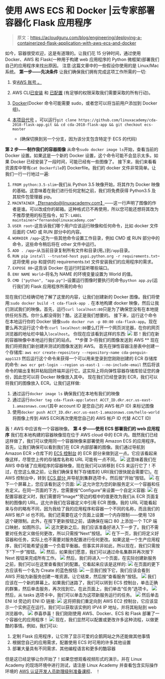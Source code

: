 # 使用 AWS ECS 和 Docker |云专家部署容器化 Flask 应用程序

> 原文：<https://acloudguru.com/blog/engineering/deploying-a-containerized-flask-application-with-aws-ecs-and-docker>

如今，容器很受欢迎，这是有道理的。让我们花 15 分钟时间，通过使用 Docker、AWS 和 Flask(一种用于构建 web 应用程序的 Python 微框架)部署我们自己的应用程序来找出原因。 注意:这篇文章中的一些假设你使用的是 Linux/Mac 系统。 **第一步——先决条件** 让我们确保我们拥有完成这项工作所需的一切:

1.  安[AWS 账号 。](https://aws.amazon.com/)
2.  AWS CLI[已安装](https://docs.aws.amazon.com/cli/latest/userguide/installing.html) 和 [已配置](https://docs.aws.amazon.com/cli/latest/userguide/cli-chap-getting-started.html) (有足够的权限采取我们需要采取的所有行动)。
3.  [Docker](https://www.docker.com/community-edition)(Docker 命令可能需要 sudo，或者您可以将当前用户添加到 Docker 组)。
4.  [本项目代号](https://github.com/linuxacademy/cda-2018-flask-app/tree/ecs-master) 。可以运行`git clone https://github.com/linuxacademy/cda-2018-flask-app.git && cd cda-2018-flask-app && git checkout ecs-master`

    *   (确保切换到另一个分支，因为该分支包含特定于 ECS 的代码) 

**第 2 步——制作我们的容器图像** 从命令`sudo docker image ls`开始，查看当前的 Docker 设置。如果这是一个新的 Docker 设置，这个命令可能不会显示太多。如果 Docker 已经安装了一段时间，可能已经有一些图像了。 接下来，我们来看看资源库中带有`cat Dockerfile`的 Dockerfile。我们的 docker 文件非常简单。让我们一行一行地过一遍:

1.  `FROM python:3.5-slim`–我们从 Python 3.5 映像开始，将其作为 Docker 映像的基础。这意味着在我们进行任何定制之前，我们将免费获得 Python3.5 及其软件包管理器 pip。
2.  `MAINTAINER` [【fernando@linuxacademy.com】](mailto:fernando@linuxacademy.com)——这一行声明了图像的作者是谁。可以改成你的邮箱。这种格式已不再使用，所以您可能还想将其改为不推荐使用的标签指令，如下: `LABEL maintainer="fernando@linuxacademy.com"`
3.  `USER root`–这告诉我们哪个用户应该运行映像和任何命令，比如 docker 文件后面的 CMD 或 RUN 部分中的内容。
4.  `WORKDIR /app`–这为一些其他命令设置工作目录，例如 CMD 或 RUN 部分中的命令，这些命令稍后将在 other 文件中运行。
5.  `ADD . /app`–从当前目录复制所有文件和目录(用。)到`/app`目录。
6.  `RUN pip install --trusted-host pypi.python.org -r requirements.txt`–这将使用 pip 和提供的 requirements.txt 文件安装我们的应用程序的需求。
7.  `EXPOSE 80`–这告诉 Docker 在运行时监听哪些端口。
8.  `ENV NAME World`–将名为 NAME 的环境变量设置为 World 的值。
9.  `CMD ["python", "app.py"]`–设置运行图像时要执行的命令`python app.py`(运行我们的 Flask 应用程序所需的命令)

现在我们已经确切地了解了这里的内容，让我们创建新的 Docker 图像。我们将使用:`sudo docker build -t cda-flask-app .` 在本地构建 docker 映像，然后让我们测试我们的映像。首先，运行`curl localhost:80`只是为了确保您没有在本地提供任何东西。你什么都没得到？酷，这正是我们想要的。 接下来，运行这个命令在本地运行你的 Docker 镜像`sudo docker run -p 80:80 cda-flask-app`。现在要么再次运行这个命令:`curl localhost:80`要么打开一个网页浏览器，在你的网页浏览器的地址栏中输入`localhost`。 你现在应该看到这样的东西: ![](img/f0cf6805a49ca7e554029e3659abdbcb.png) 耶！我们在新的容器映像中本地运行我们的站点。 **步骤 3–将我们的图像发送到 AWS ** 现在我们将把我们新创建并测试的图像发送到 AWS。 首先在弹性容器注册表中创建一个存储库:  `aws ecr create-repository --repository-name cda-penguin-app1123`  然后运行这个命令来获得一个可以用来登录到您刚刚创建的 ECR 存储库的命令:  `aws ecr get-login --region us-east-1 --no-include-email`  然后将该命令的输出复制并粘贴回终端并运行它。这实际上将向弹性容器存储库验证您的身份，因此您可以将 Docker 映像放入其中。 现在我们已经登录到 ECR，我们可以将我们的图像放入 ECR。让我们这样做:

1.  通过运行`docker image ls` 确保我们在本地有我们的映像
2.  通过运行`docker tag cda-flask-app:latest ACCT_ID.dkr.ecr.us-east-1.amazonaws.com/`(其中 account ID 是您自己的 AWS 帐户 ID) 来标记图像
3.  使用`docker push ACCT_ID.dkr.ecr.us-east-1.amazonaws.com/hello-world`将图像上传到 AWS ECR(再次使用您自己的 AWS 帐户 ID 代替 ACCT ID)

轰！AWS 中应该有一个容器映像。 **第 4 步——使用 ECS 部署我们的 web 应用程序** 我们在本地构建的容器映像现在位于 AWS cloud 中的 ECR 内。既然我们已经这样做了，我们可以使用同一个容器映像来部署使用 Amazon ECS 的应用程序。 首先，让我们确保可以看到我们在 ECR 内部部署的图像。我们通过导航到 Amazon ECR >仓库下的 [ECS 控制台](https://console.aws.amazon.com/ecs/home?region) 的 ECR 部分来做到这一点。它应该看起来像这样，尽管您上传的存储库名称和 URL 可能有一点不同。 ![](img/9a8795ef8afd8afd01f05f6b0d51c31c.png) 这意味着我们在 AWS 中存储了应用程序的容器映像，现在我们可以转移到 ECS 来运行它了！不过，在您这么做之前，让我们确保复制下存储库的 URI(我们很快就会需要它)。在 AWS 控制台中，转到 [  ECS 部分 ](https://console.aws.amazon.com/ecs/home?region) 并导航到集群选项卡。然后按“开始”按钮。 ![](img/c826d9bed4e47cac2dbb5eee9fd3e222.png) 在下一个屏幕上，您应该看到这个页面: ![](img/1e83b96f2c4bb4d6bf725ccdf02707f5.png) 这允许您为您的新服务定义一个容器和任务定义。在同一页面的下方，您需要按“Configure”来设置一个自定义容器: ![](img/c35dfaa366a34c07b1494c655ebd4b49.png) 在配置容器定义时，我们需要将“Image*”旁边的框中的值更改为我们从 ECR 页面复制的图像的 URL。这允许我们在容器定义中引用 ECR 图像。我的 URL 可能看起来与你的略有不同，因为我给了我的应用程序和容器一个不同的名称，而且我们的 AWS 帐户 id 也不同。我们还需要在这个页面上设置一个内存限制——使用 128 这个硬限制。此外，在按下更新按钮之前，请确保在端口 80 上添加一个 TCP 端口映射，如图所示。 ![](img/7ceabcbb40f0477ef8f7ee4787aacf08.png) 这次更新之后，我们应该准备好进入下一步了。我们不需要对任务定义做任何更改，所以只需按“Next”按钮。 ![](img/7a0a147cd6e546168bff0e661cfab595.png) 在下一页，我们将定义好容器和任务，实际上也不需要对服务配置进行任何更改。如果这是一个生产应用程序，我们可能希望设置一个负载平衡器。但事实并非如此，所以现在，我们只需按下“下一步”按钮。 ![](img/5d9c45e54246c18ab4d35d9e5bedb790.png) 然后，如果我们愿意，我们可以通过命名集群并再次按下 Next 按钮来完成所有工作。 ![](img/e753318a41b45311c48b87da64ec4dd5.png) 然后，我们将进入一个页面，在实际创建新服务之前，我们可以在这里查看我们的配置。它看起来应该是这样的: ![](img/93867ffc07c53472e7b695d622651043.png) 在页面的更下方应该有一个名为 Create 的蓝色按钮: ![](img/8f225f2c84b5c00818cd98507c707585.png) 一旦我们按下它，我们应该会看到 AWS 开始为新服务创建一堆资源。让它结束，然后按“查看服务”按钮。 ![](img/f56a6f434794aea24420d2ab50f06d24.png) 我们应该在一个新的屏幕上。如果我们迷路了，我们可以转到 ECS 控制台，单击正确的群集，然后单击服务，再次找到它。在此页面上，我们单击“任务”选项卡。 ![](img/c57e629b4e35356bbcb084f6ae03bd68.png) 然后，从 tasks 选项卡中，我们可以单击为这项新服务运行的任务。 ![](img/4aff2e643ff5aad4ed1377d3d7dc3690.png) 然后单击 ENI Id 旁边的 ENI ID 链接: ![](img/c477644aac89a2126d4d3dda54bd9caf.png) 这将把我们重定向到 AWS EC2 控制台，它应该显示一个实例正在运行。我们可以获取该实例的 IPV4 IP 地址，并将其粘贴到 web 浏览器中。 ![](img/8d6c14bc3c1a630716831dc7568d2c9d.png) 恭喜恭喜！我们刚刚使用 AWS、Docker、ECS 和 Flask 部署了一个容器化的应用程序！ ![](img/a7773756e2eb3aead1d50220c75d4c14.png) 现在，我们显然可以配置或更改许多这种流程，以做更酷的事情。例如，我们可以:

1.  定制 Flask 应用程序，让它除了显示可爱的企鹅网站之外还能做其他事情
2.  根据您自己的应用需求，配置使用 ECS 时可用的许多其他设置
3.  部署大量具有不同需求、其他编程语言和更多的酷容器

但是这已经足够让你开始了！如果您想观看视频形式的演示，并在 Linux Academy 的现场环境中进行测试，请注册 Linux Academy 并查看包含实际操作环境的 [AWS 认证开发人员助理级别准备课程](https://linuxacademy.com/amazon-web-services/training/course/name/aws-certified-developer-associate-2018)、 ！